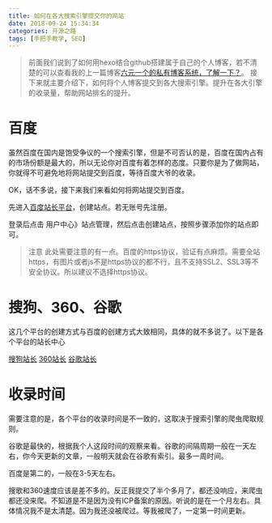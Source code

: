 ```yaml
---
title: 如何在各大搜索引擎提交你的网站
date: 2018-09-24 15:34:34
categories: 开源之路
tags: [手把手教学, SEO]
---
```


>前面我们说到了如何用hexo结合github搭建属于自己的个人博客，若不清楚的可以查看我的上一篇博客[六元一个的私有博客系统，了解一下？](https://blog.weechang.xyz/2018/09/19/六元一个的私有博客系统，了解一下？/)。
接下来就主要介绍下，如何将个人博客提交到各大搜索引擎。提升在各大引擎的收录量，帮助网站排名的提升。

# 百度

虽然百度在国内是饱受争议的一个搜索引擎，但是不可否认的是，百度在国内占有的市场份额是最大的，所以无论你对百度有着怎样的态度。只要你是为了做网站，你就得不可避免地将网站提交到百度，等待百度大爷的收录。

OK，话不多说，接下来我们来看如何将网站提交到百度。

先进入[百度站长平台](https://ziyuan.baidu.com)，创建站点。若无账号先注册。

登录后点击 用户中心》站点管理，然后点击创建站点，按照步骤添加你的站点即可。

>注意
此处需要注意的有一点。百度的https协议，验证有点麻烦。需要全站https，有图片或者js不是https协议的都不行，且不支持SSL2、SSL3等不安全协议。所以建议不选择https协议。

# 搜狗、360、谷歌

这几个平台的创建方式与百度的创建方式大致相同，具体的就不多说了。以下是各个平台的站长中心

[搜狗站长](http://zhanzhang.sogou.com/)
[360站长](http://zhanzhang.so.com/)
[谷歌站长](www.google.com/webmasters/)

# 收录时间

需要注意的是，各个平台的收录时间是不一致的，这取决于搜索引擎的爬虫爬取规则。

谷歌是最快的，根据我个人这段时间的观察来看。谷歌的间隔周期一般在一天左右，你今天更新的文章，一般明天就会在谷歌有索引。最多一周时间。

百度是第二的，一般在3-5天左右。

搜歌和360速度应该是差不多的。反正我提交了半个多月了，都还没响应，来爬虫都还没来爬。不知道是不是因为没有ICP备案的原因。听说的是在一个月左右。具体情况我不是太清楚。因为我还没被爬过。等我被爬了，一定第一时间更新。

#